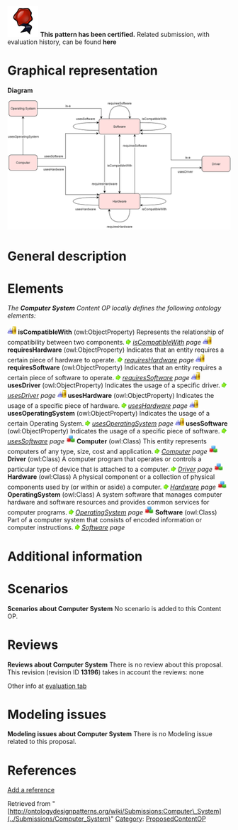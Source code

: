 [![](../images/thumb/b/b5/Certified.png/70px-Certified.png)](../Image/Certified.png "Certified.png") __This pattern has been certified.__
Related submission, with evaluation history, can be found __here__





#  Graphical representation


__Diagram__




[![Image:ComputerSystemODP Diagram.png](../images/a/ab/ComputerSystemODP_Diagram.png)](../Image/ComputerSystemODP_Diagram.png "Image:ComputerSystemODP Diagram.png")




#  General description


  




#  Elements


_The __Computer System__ Content OP locally defines the following ontology elements:_



[![ObjectProperty](../images/thumb/c/c3/ObjectProperty.gif/20px-ObjectProperty.gif)](../Image/ObjectProperty.gif "ObjectProperty") __isCompatibleWith__ (owl:ObjectProperty) Represents the relationship of compatibility between two components. 
 [![](../images/thumb/8/87/ArrowRight.gif/11px-ArrowRight.gif)](../Image/ArrowRight.gif "ArrowRight.gif") _[isCompatibleWith](../Submissions/Computer_System/isCompatibleWith "Submissions:Computer System/isCompatibleWith") page_
[![ObjectProperty](../images/thumb/c/c3/ObjectProperty.gif/20px-ObjectProperty.gif)](../Image/ObjectProperty.gif "ObjectProperty") __requiresHardware__ (owl:ObjectProperty) Indicates that an entity requires a certain piece of hardware to operate. 
 [![](../images/thumb/8/87/ArrowRight.gif/11px-ArrowRight.gif)](../Image/ArrowRight.gif "ArrowRight.gif") _[requiresHardware](../Submissions/Computer_System/requiresHardware "Submissions:Computer System/requiresHardware") page_
[![ObjectProperty](../images/thumb/c/c3/ObjectProperty.gif/20px-ObjectProperty.gif)](../Image/ObjectProperty.gif "ObjectProperty") __requiresSoftware__ (owl:ObjectProperty) Indicates that an entity requires a certain piece of software to operate. 
 [![](../images/thumb/8/87/ArrowRight.gif/11px-ArrowRight.gif)](../Image/ArrowRight.gif "ArrowRight.gif") _[requiresSoftware](../Submissions/Computer_System/requiresSoftware "Submissions:Computer System/requiresSoftware") page_
[![ObjectProperty](../images/thumb/c/c3/ObjectProperty.gif/20px-ObjectProperty.gif)](../Image/ObjectProperty.gif "ObjectProperty") __usesDriver__ (owl:ObjectProperty) Indicates the usage of a specific driver. 
 [![](../images/thumb/8/87/ArrowRight.gif/11px-ArrowRight.gif)](../Image/ArrowRight.gif "ArrowRight.gif") _[usesDriver](../Submissions/Computer_System/usesDriver "Submissions:Computer System/usesDriver") page_
[![ObjectProperty](../images/thumb/c/c3/ObjectProperty.gif/20px-ObjectProperty.gif)](../Image/ObjectProperty.gif "ObjectProperty") __usesHardware__ (owl:ObjectProperty) Indicates the usage of a specific piece of hardware. 
 [![](../images/thumb/8/87/ArrowRight.gif/11px-ArrowRight.gif)](../Image/ArrowRight.gif "ArrowRight.gif") _[usesHardware](../Submissions/Computer_System/usesHardware "Submissions:Computer System/usesHardware") page_
[![ObjectProperty](../images/thumb/c/c3/ObjectProperty.gif/20px-ObjectProperty.gif)](../Image/ObjectProperty.gif "ObjectProperty") __usesOperatingSystem__ (owl:ObjectProperty) Indicates the usage of a certain Operating System. 
 [![](../images/thumb/8/87/ArrowRight.gif/11px-ArrowRight.gif)](../Image/ArrowRight.gif "ArrowRight.gif") _[usesOperatingSystem](../Submissions/Computer_System/usesOperatingSystem "Submissions:Computer System/usesOperatingSystem") page_
[![ObjectProperty](../images/thumb/c/c3/ObjectProperty.gif/20px-ObjectProperty.gif)](../Image/ObjectProperty.gif "ObjectProperty") __usesSoftware__ (owl:ObjectProperty) Indicates the usage of a specific piece of software. 
 [![](../images/thumb/8/87/ArrowRight.gif/11px-ArrowRight.gif)](../Image/ArrowRight.gif "ArrowRight.gif") _[usesSoftware](../Submissions/Computer_System/usesSoftware "Submissions:Computer System/usesSoftware") page_
[![Class](../images/thumb/2/27/Class.gif/20px-Class.gif)](../Image/Class.gif "Class") __Computer__ (owl:Class) This entity represents computers of any type, size, cost and application. 
 [![](../images/thumb/8/87/ArrowRight.gif/11px-ArrowRight.gif)](../Image/ArrowRight.gif "ArrowRight.gif") _[Computer](../Submissions/Computer_System/Computer "Submissions:Computer System/Computer") page_
[![Class](../images/thumb/2/27/Class.gif/20px-Class.gif)](../Image/Class.gif "Class") __Driver__ (owl:Class) A computer program that operates or controls a particular type of device that is attached to a computer. 
 [![](../images/thumb/8/87/ArrowRight.gif/11px-ArrowRight.gif)](../Image/ArrowRight.gif "ArrowRight.gif") _[Driver](../Submissions/Computer_System/Driver "Submissions:Computer System/Driver") page_
[![Class](../images/thumb/2/27/Class.gif/20px-Class.gif)](../Image/Class.gif "Class") __Hardware__ (owl:Class) A physical component or a collection of physical components used by (or within or aside) a computer. 
 [![](../images/thumb/8/87/ArrowRight.gif/11px-ArrowRight.gif)](../Image/ArrowRight.gif "ArrowRight.gif") _[Hardware](../Submissions/Computer_System/Hardware "Submissions:Computer System/Hardware") page_
[![Class](../images/thumb/2/27/Class.gif/20px-Class.gif)](../Image/Class.gif "Class") __OperatingSystem__ (owl:Class) A system software that manages computer hardware and software resources and provides common services for computer programs. 
 [![](../images/thumb/8/87/ArrowRight.gif/11px-ArrowRight.gif)](../Image/ArrowRight.gif "ArrowRight.gif") _[OperatingSystem](../Submissions/Computer_System/OperatingSystem "Submissions:Computer System/OperatingSystem") page_
[![Class](../images/thumb/2/27/Class.gif/20px-Class.gif)](../Image/Class.gif "Class") __Software__ (owl:Class) Part of a computer system that consists of encoded information or computer instructions. 
 [![](../images/thumb/8/87/ArrowRight.gif/11px-ArrowRight.gif)](../Image/ArrowRight.gif "ArrowRight.gif") _[Software](../Submissions/Computer_System/Software "Submissions:Computer System/Software") page_
#  Additional information


#  Scenarios



__Scenarios about Computer System__
No scenario is added to this Content OP.




#  Reviews



__Reviews about Computer System__
There is no review about this proposal.
This revision (revision ID __13196__) takes in account the reviews: none


Other info at [evaluation tab](http://ontologydesignpatterns.org/wiki/index.php?title=Submissions:Computer_System&action=evaluation "http://ontologydesignpatterns.org/wiki/index.php?title=Submissions:Computer_System&action=evaluation")




  




#  Modeling issues



__Modeling issues about Computer System__
There is no Modeling issue related to this proposal.




  




#  References


[Add a reference](index.php@title=Odp%253AAdd_reference&subject=Submissions%253AComputer+System.html "http://ontologydesignpatterns.org/wiki/index.php?title=Odp:Add_reference&subject=Submissions%3AComputer+System")


  






Retrieved from "[http://ontologydesignpatterns.org/wiki/Submissions:Computer\_System](../Submissions/Computer_System)"
 [Category](http://ontologydesignpatterns.org/wiki/Special:Categories "Special:Categories"): [ProposedContentOP](../Category/ProposedContentOP "Category:ProposedContentOP")